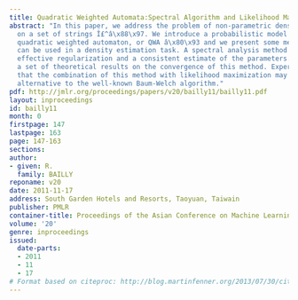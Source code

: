 ```yaml
---
title: Quadratic Weighted Automata:Spectral Algorithm and Likelihood Maximization
abstract: "In this paper, we address the problem of non-parametric density estimation
  on a set of strings Î£^â\x88\x97. We introduce a probabilistic model â\x80\x93 called
  quadratic weighted automaton, or QWA â\x80\x93 and we present some methods which
  can be used in a density estimation task. A spectral analysis method leads to an
  effective regularization and a consistent estimate of the parameters. We provide
  a set of theoretical results on the convergence of this method. Experiments show
  that the combination of this method with likelihood maximization may be an interesting
  alternative to the well-known Baum-Welch algorithm."
pdf: http://jmlr.org/proceedings/papers/v20/bailly11/bailly11.pdf
layout: inproceedings
id: bailly11
month: 0
firstpage: 147
lastpage: 163
page: 147-163
sections: 
author:
- given: R.
  family: BAILLY
reponame: v20
date: 2011-11-17
address: South Garden Hotels and Resorts, Taoyuan, Taiwain
publisher: PMLR
container-title: Proceedings of the Asian Conference on Machine Learning
volume: '20'
genre: inproceedings
issued:
  date-parts:
  - 2011
  - 11
  - 17
# Format based on citeproc: http://blog.martinfenner.org/2013/07/30/citeproc-yaml-for-bibliographies/
---
```

